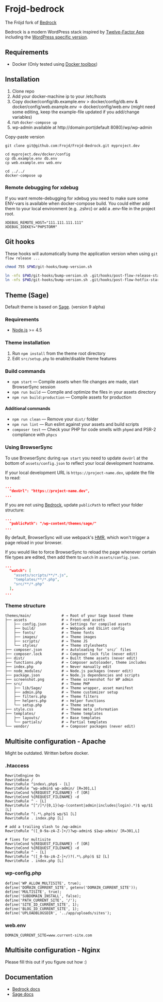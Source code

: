 # Frojd-bedrock
The Fröjd fork of [Bedrock](https://roots.io/bedrock/)

Bedrock is a modern WordPress stack inspired by [Twelve-Factor App](http://12factor.net/) including the [WordPress specific version](https://roots.io/twelve-factor-wordpress/).


## Requirements

* Docker (Only tested using [Docker toolbox](https://www.docker.com/products/docker-toolbox))

## Installation


1. Clone repo 
2. Add your docker-machine ip to your /etc/hosts
3. Copy docker/config/db.example.env > docker/config/db.env & docker/config/web.example.env ->  docker/config/web.env (might need some editing, keep the example-file updated if you add/change variables)
4. run `docker-compose up`
5. wp-admin available at http://domain:port(default 8080)/wp/wp-admin

Copy-paste version
```
git clone git@github.com:Frojd/Frojd-Bedrock.git myproject.dev

cd myproject.dev/docker/config
cp db.example.env db.env
cp web.example.env web.env

cd ../../
docker-compose up
```

### Remote debugging for xdebug
If you want remote-debugging for xdebug you need to make sure some ENV-vars is available 
when docker-compose build.
You could either add them to your local environment (e.g. .zshrc) or add a .env-file in the 
project root.
```
XDEBUG_REMOTE_HOST="111.111.111.111"
XDEBUG_IDEKEY="PHPSTORM"
```


## Git hooks

These hooks will automatically bump the application version when using `git flow release ...`

```bash
chmod 755 $PWD/git-hooks/bump-version.sh

ln -nfs $PWD/git-hooks/bump-version.sh .git/hooks/post-flow-release-start
ln -nfs $PWD/git-hooks/bump-version.sh .git/hooks/post-flow-hotfix-start
```

## Theme (Sage)

Default theme is based on [Sage](https://github.com/roots/sage/tree/master/). (version 9 alpha)

### Requirements
* [Node.js](http://nodejs.org/) >= 4.5

### Theme installation

1. Run `npm install` from the theme root directory
2. Edit `src/setup.php` to enable/disable theme features

### Build commands

* `npm start` — Compile assets when file changes are made, start BrowserSync session
* `npm run build` — Compile and optimize the files in your assets directory
* `npm run build:production` — Compile assets for production

#### Additional commands

* `npm run clean` — Remove your `dist/` folder
* `npm run lint` — Run eslint against your assets and build scripts
* `composer test` — Check your PHP for code smells with `phpmd` and PSR-2 compliance with `phpcs`


### Using BrowserSync

To use BrowserSync during `npm start` you need to update `devUrl` at the bottom of `assets/config.json` to reflect your local development hostname.

If your local development URL is `https://project-name.dev`, update the file to read:
```json
...
  "devUrl": "https://project-name.dev",
...
```

If you are not using [Bedrock](https://roots.io/bedrock/), update `publicPath` to reflect your folder structure:

```json
...
  "publicPath": "/wp-content/themes/sage/"
...
```

By default, BrowserSync will use webpack's [HMR](https://webpack.github.io/docs/hot-module-replacement.html), which won't trigger a page reload in your browser.

If you would like to force BrowserSync to reload the page whenever certain file types are edited, then add them to `watch` in `assets/config.json`.

```json
...
  "watch": [
    "assets/scripts/**/*.js",
    "templates/**/*.php",
    "src/**/*.php"
  ],
...
```


### Theme structure

```shell
themes/main/              # → Root of your Sage based theme
├── assets                # → Front-end assets
│   ├── config.json       # → Settings for compiled assets
│   ├── build/            # → Webpack and ESLint config
│   ├── fonts/            # → Theme fonts
│   ├── images/           # → Theme images
│   ├── scripts/          # → Theme JS
│   └── styles/           # → Theme stylesheets
├── composer.json         # → Autoloading for `src/` files
├── composer.lock         # → Composer lock file (never edit)
├── dist/                 # → Built theme assets (never edit)
├── functions.php         # → Composer autoloader, theme includes
├── index.php             # → Never manually edit
├── node_modules/         # → Node.js packages (never edit)
├── package.json          # → Node.js dependencies and scripts
├── screenshot.png        # → Theme screenshot for WP admin
├── src/                  # → Theme PHP
│   ├── lib/Sage/         # → Theme wrapper, asset manifest
│   ├── admin.php         # → Theme customizer setup
│   ├── filters.php       # → Theme filters
│   ├── helpers.php       # → Helper functions
│   └── setup.php         # → Theme setup
├── style.css             # → Theme meta information
├── templates/            # → Theme templates
│   ├── layouts/          # → Base templates
│   └── partials/         # → Partial templates
└── vendor/               # → Composer packages (never edit)
```

## Multisite configuration - Apache
Might be outdated. Written before docker.

### .htaccess

```
RewriteEngine On
RewriteBase /
RewriteRule ^index\.php$ - [L]
RewriteRule ^wp-admin$ wp-admin/ [R=301,L]
RewriteCond %{REQUEST_FILENAME} -f [OR]
RewriteCond %{REQUEST_FILENAME} -d
RewriteRule ^ - [L]
RewriteRule ^[^/]*/{0,1}(wp-(content|admin|includes|login).*)$ wp/$1 [L]
RewriteRule ^(.*\.php)$ wp/$1 [L]
RewriteRule . index.php [L]

# add a trailing slash to /wp-admin
RewriteRule ^([_0-9a-zA-Z-]+/)?wp-admin$ $1wp-admin/ [R=301,L]

# fixes for multisite
RewriteCond %{REQUEST_FILENAME} -f [OR]
RewriteCond %{REQUEST_FILENAME} -d
RewriteRule ^ - [L]
RewriteRule ^([_0-9a-zA-Z-]+/)?(.*\.php)$ $2 [L]
RewriteRule . index.php [L]

```

### wp-config.php

```
define('WP_ALLOW_MULTISITE', true);
define('DOMAIN_CURRENT_SITE', getenv('DOMAIN_CURRENT_SITE'));
define('MULTISITE', true);
define('SUBDOMAIN_INSTALL', false);
define('PATH_CURRENT_SITE', '/');
define('SITE_ID_CURRENT_SITE', 1);
define('BLOG_ID_CURRENT_SITE', 1);
define('UPLOADBLOGSDIR', '../app/uploads/sites');
```

### web.env 

```
DOMAIN_CURRENT_SITE=www.current-site.com
```

## Multisite configuration - Nginx
Please fill this out if you figure out how :)

## Documentation

* [Bedrock docs](https://roots.io/bedrock/docs/)
* [Sage docs](https://roots.io/sage/docs/)
